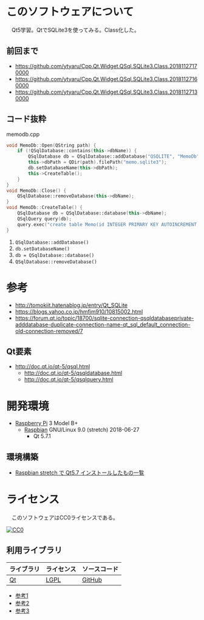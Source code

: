 ﻿# このソフトウェアについて

　Qt5学習。QtでSQLite3を使ってみる。Class化した。

## 前回まで

* https://github.com/ytyaru/Cpp.Qt.Widget.QSql.SQLite3.Class.20181127170000
* https://github.com/ytyaru/Cpp.Qt.Widget.QSql.SQLite3.Class.20181127160000
* https://github.com/ytyaru/Cpp.Qt.Widget.QSql.SQLite3.Class.20181127130000

## コード抜粋

memodb.cpp
```cpp
void MemoDb::Open(QString path) {
    if (!QSqlDatabase::contains(this->dbName)) {
        QSqlDatabase db = QSqlDatabase::addDatabase("QSQLITE", "MemoDb");
        this->dbPath = QDir(path).filePath("memo.sqlite3");
        db.setDatabaseName(this->dbPath);
        this->CreateTable();
    }
}
void MemoDb::Close() {
    QSqlDatabase::removeDatabase(this->dbName);
}
void MemoDb::CreateTable() {
    QSqlDatabase db = QSqlDatabase::database(this->dbName);
    QSqlQuery query(db);
    query.exec("create table Memo(id INTEGER PRIMARY KEY AUTOINCREMENT, Memo text, DateTime text)");
}
```

1. `QSqlDatabase::addDatabase()`
1. `db.setDatabaseName()`
1. `db = QSqlDatabase::database()`
1. `QSqlDatabase::removeDatabase()`

# 参考

* http://tomokiit.hatenablog.jp/entry/Qt_SQLite
* https://blogs.yahoo.co.jp/hmfjm910/10815002.html
* https://forum.qt.io/topic/18700/sqlite-connection-qsqldatabaseprivate-adddatabase-duplicate-connection-name-qt_sql_default_connection-old-connection-removed/7

## Qt要素

* http://doc.qt.io/qt-5/qsql.html
    * http://doc.qt.io/qt-5/qsqldatabase.html
    * http://doc.qt.io/qt-5/qsqlquery.html

# 開発環境

* [Raspberry Pi](https://ja.wikipedia.org/wiki/Raspberry_Pi) 3 Model B+
    * [Raspbian](https://www.raspberrypi.org/downloads/raspbian/) GNU/Linux 9.0 (stretch) 2018-06-27
        * Qt 5.7.1

## 環境構築

* [Raspbian stretch で Qt5.7 インストールしたもの一覧](http://ytyaru.hatenablog.com/entry/2019/12/17/000000)

# ライセンス

　このソフトウェアはCC0ライセンスである。

[![CC0](http://i.creativecommons.org/p/zero/1.0/88x31.png "CC0")](http://creativecommons.org/publicdomain/zero/1.0/deed.ja)

## 利用ライブラリ

ライブラリ|ライセンス|ソースコード
----------|----------|------------
[Qt](http://doc.qt.io/)|[LGPL](http://doc.qt.io/qt-5/licensing.html)|[GitHub](https://github.com/qt)

* [参考1](https://www3.sra.co.jp/qt/licence/index.html)
* [参考2](http://kou-lowenergy.hatenablog.com/entry/2017/02/17/154720)
* [参考3](https://qiita.com/ynuma/items/e8749233677821a81fcc)
